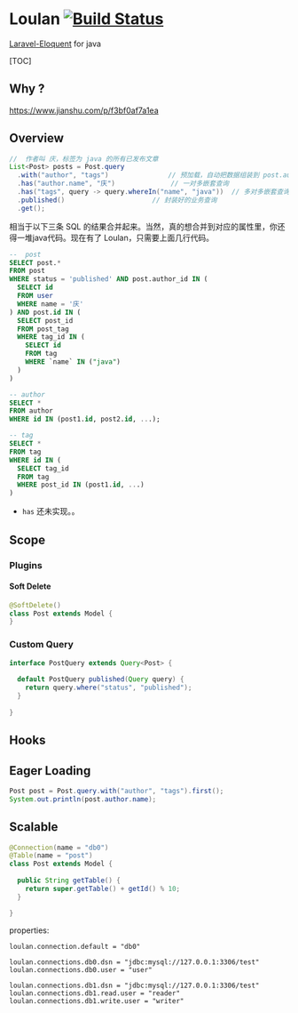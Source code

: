 # Loulan [![Build Status](https://travis-ci.org/Kretech/Loulan.svg?branch=master)](https://travis-ci.org/Kretech/Loulan)

[Laravel-Eloquent](https://laravel.com/docs/eloquent) for java



[TOC]

## Why ?

https://www.jianshu.com/p/f3bf0af7a1ea



## Overview

```java
//  作者叫 庆，标签为 java 的所有已发布文章
List<Post> posts = Post.query
  .with("author", "tags")				// 预加载，自动把数据组装到 post.author 对象 
  .has("author.name", "庆")				// 一对多嵌套查询
  .has("tags", query -> query.whereIn("name", "java"))	// 多对多嵌套查询
  .published()						// 封装好的业务查询
  .get();
```



相当于以下三条 SQL 的结果合并起来。当然，真的想合并到对应的属性里，你还得一堆java代码。现在有了 Loulan，只需要上面几行代码。

```sql
--	post
SELECT post.*
FROM post
WHERE status = 'published' AND post.author_id IN (
  SELECT id
  FROM user
  WHERE name = '庆'
) AND post.id IN (
  SELECT post_id
  FROM post_tag
  WHERE tag_id IN (
    SELECT id
    FROM tag
    WHERE `name` IN ("java")
  )
)

-- author
SELECT *
FROM author
WHERE id IN (post1.id, post2.id, ...);

-- tag
SELECT *
FROM tag
WHERE id IN (
  SELECT tag_id
  FROM tag
  WHERE post_id IN (post1.id, ...)
)
```



- `has` 还未实现。。



## Scope

### Plugins

#### Soft Delete

```java
@SoftDelete()
class Post extends Model { 
}
```



### Custom Query

```java
interface PostQuery extends Query<Post> {
  
  default PostQuery published(Query query) {
    return query.where("status", "published");
  }
  
}
```



## Hooks



## Eager Loading

```java
Post post = Post.query.with("author", "tags").first();
System.out.println(post.author.name);
```



## Scalable

```java
@Connection(name = "db0")
@Table(name = "post")
class Post extends Model {
  
  public String getTable() {
    return super.getTable() + getId() % 10;
  }

}
```

properties:

```properties
loulan.connection.default = "db0"

loulan.connections.db0.dsn = "jdbc:mysql://127.0.0.1:3306/test"
loulan.connections.db0.user = "user"

loulan.connections.db1.dsn = "jdbc:mysql://127.0.0.1:3306/test"
loulan.connections.db1.read.user = "reader"
loulan.connections.db1.write.user = "writer"
```

